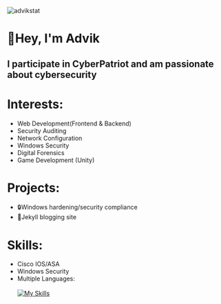![advikstat](https://github-readme-stats.vercel.app/api?username=advikg&theme=transparent&show_icons=true)

# 👋Hey, I'm Advik
## I participate in CyberPatriot and am passionate about cybersecurity

# Interests:
- Web Development(Frontend & Backend)
- Security Auditing
- Network Configuration
- Windows Security
- Digital Forensics
- Game Development (Unity)

# Projects:
- 🔒Windows hardening/security compliance
- 📝Jekyll blogging site

# Skills:
- Cisco IOS/ASA
- Windows Security
- Multiple Languages:<br><br>
[![My Skills](https://skillicons.dev/icons?i=git,py,unity,java,js,html,css,php,nginx,flask,bash,powershell,mysql,docker,vscode,aws,unity,blender&perline=9)](https://skillicons.dev)
